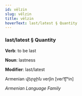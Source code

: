 ```yaml
---
id: vëlzin
slug: vëlzin
title: vëlzin
hoverText: last/latest § Quantity
---
```


### last/latest § Quantity

**Verb**: to be last

**Noun**: lastness

**Modifier**: last/latest

Armenian վերջին verǰin [veɾˈt͡ʃʰin]

*Armenian Language Family*